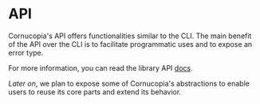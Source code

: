 # API
Cornucopia's API offers functionalities similar to the CLI. The main benefit of the API over the CLI is to facilitate programmatic uses and to expose an error type.

For more information, you can read the library API [docs](https://docs.rs/crate/cornucopia/latest).

*Later on*, we plan to expose some of Cornucopia's abstractions to enable users to reuse its core parts and extend its behavior.